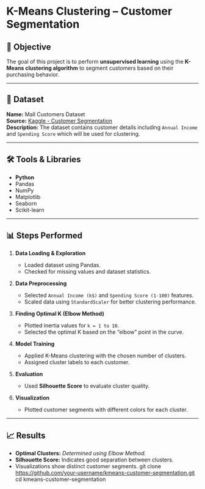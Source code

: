 # K-Means Clustering – Customer Segmentation

## 📌 Objective
The goal of this project is to perform **unsupervised learning** using the **K-Means clustering algorithm** to segment customers based on their purchasing behavior.

---

## 📂 Dataset
**Name:** Mall Customers Dataset  
**Source:** [Kaggle - Customer Segmentation](https://www.kaggle.com/datasets/vjchoudhary7/customer-segmentation-tutorial-in-python)  
**Description:** The dataset contains customer details including `Annual Income` and `Spending Score` which will be used for clustering.

---

## 🛠 Tools & Libraries
- **Python**
- Pandas
- NumPy
- Matplotlib
- Seaborn
- Scikit-learn

---

## 📊 Steps Performed
1. **Data Loading & Exploration**
   - Loaded dataset using Pandas.
   - Checked for missing values and dataset statistics.

2. **Data Preprocessing**
   - Selected `Annual Income (k$)` and `Spending Score (1-100)` features.
   - Scaled data using `StandardScaler` for better clustering performance.

3. **Finding Optimal K (Elbow Method)**
   - Plotted inertia values for `k = 1 to 10`.
   - Selected the optimal K based on the “elbow” point in the curve.

4. **Model Training**
   - Applied K-Means clustering with the chosen number of clusters.
   - Assigned cluster labels to each customer.

5. **Evaluation**
   - Used **Silhouette Score** to evaluate cluster quality.

6. **Visualization**
   - Plotted customer segments with different colors for each cluster.

---

## 📈 Results
- **Optimal Clusters:** *Determined using Elbow Method.*
- **Silhouette Score:** Indicates good separation between clusters.
- Visualizations show distinct customer segments.
   git clone https://github.com/your-username/kmeans-customer-segmentation.git
   cd kmeans-customer-segmentation
